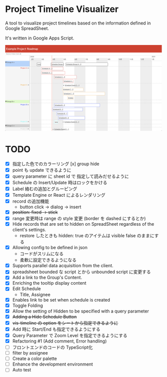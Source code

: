 # Project Timeline Visualizer

A tool to visualize project timelines based on the information defined in Google SpreadSheet.

It's written in Google Apps Script.

![screen-shot](https://raw.githubusercontent.com/kazukgw/project-timeline/master/screenshot_01.png)


# TODO

- [x] 指定した色でのカラーリング [x] group hide
- [x] point も update できるように
- [x] query parameter に sheet id で 指定して読みだせるように
- [x] Schedule の Insert/Update 時はロックをかける
- [x] Label 絡むの追加とグルーピング
- [x] Template Engine or React によるレンダリング
- [x] record の追加機能
  - button click → dialog → insert
- [x] ~~position: fixed → stick~~
- [x] range 変更時は range の style 変更 (border を dashed にするとか)
- [x] Hide records that are set to hidden on SpreadSheet regardless of the client's settings.
  - restore したときも hidden: true のアイテムは visible false のままにする
- [x] Allowing config to be defined in json
  - コードがスリムになる
  - 柔軟に設定できるようになる
- [x] Supports parallel data acquisition from the client.
- [x] spreadsheet bounded な script とから unbounded script に変更する
- [x] Add a link to the Group's Content.
- [x] Enriching the tooltip display content
- [x] Edit Schedule
  - Title, Assignee
- [x] Enables link to be set when schedule is created
- [x] Toggle Folding
- [x] Allow the setting of Hidden to be specified with a query parameter
- [x] ~~Adding a Hide Schedule Button~~
- [x] ~~vis-timeline の option をシートから指定できるように~~
- [x] Add 時に Start/End も指定できるようにする
- [x] Query Parameter で Zoom Level を指定できるようにする
- [x] Refactoring #1 (Add comment, Error handling)
- [ ] フロントエンドのコードの TypeScript化
- [ ] filter by assignee
- [ ] Create a color palette
- [ ] Enhance the development environment
- [ ] Auto test
